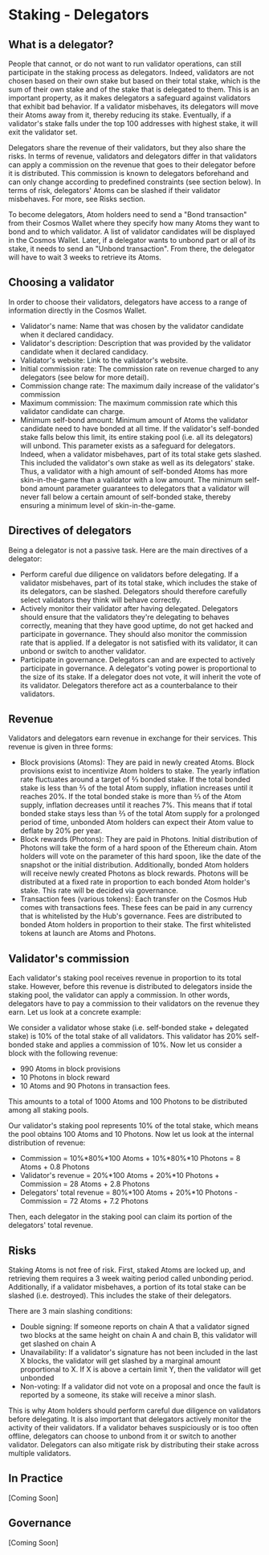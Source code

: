 # Staking - Delegators

## What is a delegator?

People that cannot, or do not want to run validator operations, can still participate in the staking process as delegators. Indeed, validators are not chosen based on their own stake but based on their total stake, which is the sum of their own stake and of the stake that is delegated to them. This is an important property, as it makes delegators a safeguard against validators that exhibit bad behavior. If a validator misbehaves, its delegators will move their Atoms away from it, thereby reducing its stake. Eventually, if a validator's stake falls under the top 100 addresses with highest stake, it will exit the validator set. 

Delegators share the revenue of their validators, but they also share the risks. In terms of revenue, validators and delegators differ in that validators can apply a commission on the revenue that goes to their delegator before it is distributed. This commission is known to delegators beforehand and can only change according to predefined constraints (see section below). In terms of risk, delegators' Atoms can be slashed if their validator misbehaves. For more, see Risks section.

To become delegators, Atom holders need to send a "Bond transaction" from their Cosmos Wallet where they specify how many Atoms they want to bond and to which validator. A list of validator candidates will be displayed in the Cosmos Wallet. Later, if a delegator wants to unbond part or all of its stake, it needs to send an "Unbond transaction". From there, the delegator will have to wait 3 weeks to retrieve its Atoms.

## Choosing a validator

In order to choose their validators, delegators have access to a range of information directly in the Cosmos Wallet. 

* Validator's name: Name that was chosen by the validator candidate when it declared candidacy.
* Validator's description: Description that was provided by the validator candidate when it declared candidacy. 
* Validator's website: Link to the validator's website. 
* Initial commission rate: The commission rate on revenue charged to any delegators (see below for more detail).
* Commission change rate: The maximum daily increase of the validator's commission
* Maximum commission: The maximum commission rate which this validator candidate can charge.
* Minimum self-bond amount: Minimum amount of Atoms the validator candidate need to have bonded at all time. If the validator's self-bonded stake falls below this limit, its entire staking pool (i.e. all its delegators) will unbond. This parameter exists as a safeguard for delegators. Indeed, when a validator misbehaves, part of its total stake gets slashed. This included the validator's own stake as well as its delegators' stake. Thus, a validator with a high amount of self-bonded Atoms has more skin-in-the-game than a validator with a low amount. The minimum self-bond amount parameter guarantees to delegators that a validator will never fall below a certain amount of self-bonded stake, thereby ensuring a minimum level of skin-in-the-game.

## Directives of delegators

Being a delegator is not a passive task. Here are the main directives of a delegator:

* Perform careful due diligence on validators before delegating. If a validator misbehaves, part of its total stake, which includes the stake of its delegators, can be slashed. Delegators should therefore carefully select validators they think will behave correctly. 
* Actively monitor their validator after having delegated. Delegators should ensure that the validators they're delegating to behaves correctly, meaning that they have good uptime, do not get hacked and participate in governance. They should also monitor the commission rate that is applied. If a delegator is not satisfied with its validator, it can unbond or switch to another validator.
* Participate in governance. Delegators can and are expected to actively participate in governance. A delegator's voting power is proportional to the size of its stake. If a delegator does not vote, it will inherit the vote of its validator. Delegators therefore act as a counterbalance to their validators.

## Revenue

Validators and delegators earn revenue in exchange for their services. This revenue is given in three forms:

* Block provisions (Atoms): They are paid in newly created Atoms. Block provisions exist to incentivize Atom holders to stake. The yearly inflation rate fluctuates around a target of ⅔ bonded stake. If the total bonded stake is less than ⅔ of the total Atom supply, inflation increases until it reaches 20%. If the total bonded stake is more than  ⅔ of the Atom supply, inflation decreases until it reaches 7%. This means that if total bonded stake stays less than ⅔ of the total Atom supply for a prolonged period of time, unbonded Atom holders can expect their Atom value to deflate by 20% per year.
* Block rewards (Photons): They are paid in Photons. Initial distribution of Photons will take the form of a hard spoon of the Ethereum chain. Atom holders will vote on the parameter of this hard spoon, like the date of the snapshot or the initial distribution. Additionally, bonded Atom holders will receive newly created Photons as block rewards. Photons will be distributed at a fixed rate in proportion to each bonded Atom holder's stake. This rate will be decided via governance.
* Transaction fees (various tokens): Each transfer on the Cosmos Hub comes with transactions fees. These fees can be paid in any currency that is whitelisted by the Hub's governance. Fees are distributed to bonded Atom holders in proportion to their stake. The first whitelisted tokens at launch are Atoms and Photons.

## Validator's commission

Each validator's staking pool receives revenue in proportion to its total stake. However, before this revenue is distributed to delegators inside the staking pool, the validator can apply a commission. In other words, delegators have to pay a commission to their validators on the revenue they earn. Let us look at a concrete example:

We consider a validator whose stake (i.e. self-bonded stake + delegated stake) is 10% of the total stake of all validators. This validator has 20% self-bonded stake and applies a commission of 10%. Now let us consider a block with the following revenue:

* 990 Atoms in block provisions
* 10 Photons in block reward
* 10 Atoms and 90 Photons in transaction fees.

This amounts to a total of 1000 Atoms and 100 Photons to be distributed among all staking pools.

Our validator's staking pool represents 10% of the total stake, which means the pool obtains 100 Atoms and 10 Photons. Now let us look at the internal distribution of revenue:

* Commission = 10%*80%*100 Atoms + 10%*80%*10 Photons = 8 Atoms + 0.8 Photons
* Validator's revenue = 20%*100 Atoms + 20%*10 Photons + Commission = 28 Atoms + 2.8 Photons
* Delegators' total revenue = 80%*100 Atoms + 20%*10 Photons - Commission = 72 Atoms + 7.2 Photons

Then, each delegator in the staking pool can claim its portion of the delegators' total revenue. 

## Risks

Staking Atoms is not free of risk. First, staked Atoms are locked up, and retrieving them requires a 3 week waiting period called unbonding period. Additionally,  if a validator misbehaves, a portion of its total stake can be slashed (i.e. destroyed). This includes the stake of their delegators. 

There are 3 main slashing conditions:

* Double signing: If someone reports on chain A that a validator signed two blocks at the same height on chain A and chain B, this validator will get slashed on chain A
* Unavailability: If a validator's signature has not been included in the last X blocks, the validator will get slashed by a marginal amount proportional to X. If X is above a certain limit Y, then the validator will get unbonded
* Non-voting: If a validator did not vote on a proposal and once the fault is reported by a someone, its stake will receive a minor slash.

This is why Atom holders should perform careful due diligence on validators before delegating. It is also important that delegators actively monitor the activity of their validators. If a validator behaves suspiciously or is too often offline, delegators can choose to unbond from it or switch to another validator. Delegators can also mitigate risk by distributing their stake across multiple validators.

## In Practice

[Coming Soon]

## Governance

[Coming Soon]
